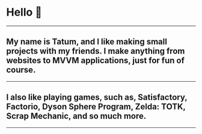 
#  Hello 👋

-----
## My name is Tatum, and I like making small projects with my friends. I make anything from websites to MVVM applications, just for fun of course. ###
-----
## I also like playing games, such as, Satisfactory, Factorio, Dyson Sphere Program, Zelda: TOTK, Scrap Mechanic, and so much more. ###
-----
